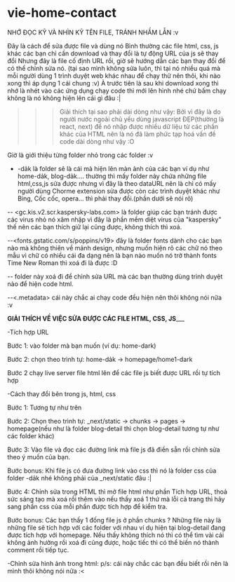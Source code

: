 # vie-home-contact
NHỚ ĐỌC KỸ VÀ NHÌN KỸ TÊN FILE, TRÁNH NHẦM LẪN :v

Đây là cách để sửa được file và dùng nó
Bình thường các file html, css, js khác các bạn chỉ cần download và thay đổi là tự động URL của js sẽ thay đổi 
Nhưng đây là file cố định URL rồi, giờ sẽ hướng dẫn các bạn thay đổi để có thể chỉnh sửa nó.
(tại sao mình không sửa luôn, thì tại nó nhiều quá mà mỗi người dùng 1 trình duyệt web khác nhau để chạy thử nên thôi, khi nào xong thì áp dụng 1 cái chung :v)
À trước tiên là sau khi download xong thì nhớ là nhét vào các ứng dụng chạy code thì mới lên hình nhé
 chứ bấm chạy không là nó không hiện lên cái gì đâu :|
 
>>>Giải thích tại sao phải dài dòng như vậy: Bởi vì đây là do người nước ngoài chủ yếu dùng javascript ĐẸP(thường là react, next) 
để nó nhập được nhiều dữ liệu từ các phần khác của HTML nên là nó đã làm phức tạp hoá vấn đề code dài dòng như vậy :O

Giờ là giới thiệu từng folder nhỏ trong các folder :v

- <name-folder>-dảk là folder sẽ là cái mà hiện lên màn ảnh của các bạn
ví dụ như home-dảk, blog-dảk....
thường thì mấy folder này chứa những file html,css,js sửa được nhưng vì đây là theo dataURL nên là chỉ có mấy người dùng Chorme extension sửa được 
còn các trình duyệt khác như Bing, Cốc cốc, opera... thì phải thay đổi.(phần dưới sẽ nói rõ)

-- <gc.kis.v2.scr.kaspersky-labs.com> là folder giúp các bạn tránh được các virus nhỏ nó xâm nhập vì đây là phần mềm diệt virus của "kaspersky"
thế nên các bạn thích giữ lại cũng được, không thích thì xoá.

--<fonts.gstatic.com/s/poppins/v19> đây là folder fonts dành cho các bạn nào mà không thiên về mảnh design, nhưng muốn hiện rõ các chữ nó theo mẫu
 vì chữ có nhiều cái đa dạng nên là bạn nào muốn nó trở thành fonts Time New Roman thì xoá đi là được :D
 
 -- <DataURL> folder này xoá đi để chỉnh sửa URL mà các bạn thường dùng trình duyệt nào để hiện code html.
 
 --<.metadata> cái này chắc ai chạy code đều hiện nên thôi không nói nữa :v 
 
 ____________________GIẢI THÍCH VỀ VIỆC SỬA ĐƯỢC CÁC FILE HTML, CSS, JS_______________________
 
 
-Tích hợp URL
 
 Bước 1: vào folder mà bạn muốn (ví dụ: home-dark)
 
 Bước 2: chọn theo trình tự: home-dảk -> homepage/home1-dark 
 
 Bước 2 chạy live server file html lên để các file js biết được URL rồi tự tích hợp
 
-Cách thay đổi bên trong js, html, css
 
 Bước 1: Tương tự như trên
 
 Bước 2: Chọn theo trình tự: _next/static -> chunks -> pages -> homepage(nếu như là folder blog-detail thì chọn blog-detail tương tự như các folder khác)
 
 Bước 3: Vào file và đọc các đường link mà file js đã điền sẵn rồi chỉnh sửa theo ý muốn của bạn. 
 
 Bước bonus: Khi file js có đưa đường link vào css thì nó là folder css của folder <name-folder>-dảk nhé không phải của _next/static đâu :|
 
 Bước 4: Chỉnh sửa trong HTML thì mở file html như phần Tích hợp URL, thoả sức sáng tạo mà xoá rồi thêm vào
 nếu thấy xoá 1 thứ mà lỗi cả trang thì hãy sang phần css của mỗi phần được tích hợp để kiểm tra.
 
 Bước bonus: Các bạn thấy 1 đống file js ở phần chunks ? Những file này là những file sẽ tích hợp với các folder với nhau
   ví dụ hiện tại blog-detail đang được tích hợp với homepage.
   Nếu thấy không thích nó thì có thể tìm vài cái không ảnh hưởng rồi xoá đi cũng được, hoặc tiếc thì có thể biến nó thành comment
   rồi tiếp tục.
 
-Chỉnh sửa hình ảnh trong html: 
 p/s: cái này chắc các bạn đều biết rồi nên là mình thôi không nói nữa :<
 
 
 
 
 
 
 
 
 
 
 
 
 
 
 
 
 
 
 
 
 
 
 
 
 
